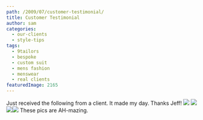 ```yaml
---
path: /2009/07/customer-testimonial/
title: Customer Testimonial
author: sam
categories: 
  - our-clients
  - style-tips
tags: 
  - 9tailors
  - bespoke
  - custom suit
  - mens fashion
  - menswear
  - real clients
featuredImage: 2165
---
```

Just received the following from a client. It made my day. Thanks Jeff! [![](http://1.bp.blogspot.com/_RlJ3L7W6dBw/Smdj7KqX6sI/AAAAAAAAHs0/AEhEwQakdWI/s320/customer_testimonial_1.gif)](http://1.bp.blogspot.com/_RlJ3L7W6dBw/Smdj7KqX6sI/AAAAAAAAHs0/AEhEwQakdWI/s1600-h/customer_testimonial_1.gif) [![](http://1.bp.blogspot.com/_RlJ3L7W6dBw/SmdkGsRJE2I/AAAAAAAAHs8/X6O3R3KHvek/s320/Jeff+Custom+Shirt02.jpg)](http://1.bp.blogspot.com/_RlJ3L7W6dBw/SmdkGsRJE2I/AAAAAAAAHs8/X6O3R3KHvek/s1600-h/Jeff+Custom+Shirt02.jpg)[![](http://2.bp.blogspot.com/_RlJ3L7W6dBw/SmdkG0QhahI/AAAAAAAAHtM/k6F280WbEiY/s320/Jeff+Custom+Shirt04.jpg)](http://2.bp.blogspot.com/_RlJ3L7W6dBw/SmdkG0QhahI/AAAAAAAAHtM/k6F280WbEiY/s1600-h/Jeff+Custom+Shirt04.jpg)[![](http://1.bp.blogspot.com/_RlJ3L7W6dBw/SmdkGgjBiYI/AAAAAAAAHtE/DP2gV59DkPk/s320/Jeff+Custom+Shirt03.jpg)](http://1.bp.blogspot.com/_RlJ3L7W6dBw/SmdkGgjBiYI/AAAAAAAAHtE/DP2gV59DkPk/s1600-h/Jeff+Custom+Shirt03.jpg) These pics are AH-mazing.